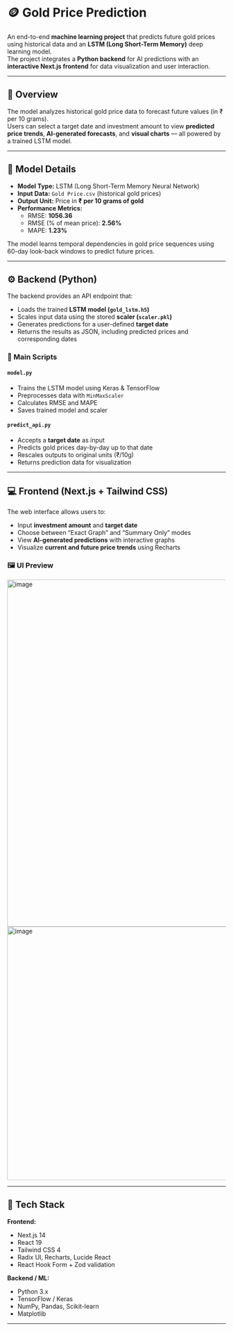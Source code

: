 # 🪙 Gold Price Prediction

An end-to-end **machine learning project** that predicts future gold prices using historical data and an **LSTM (Long Short-Term Memory)** deep learning model.  
The project integrates a **Python backend** for AI predictions with an **interactive Next.js frontend** for data visualization and user interaction.

---

## 🚀 Overview

The model analyzes historical gold price data to forecast future values (in ₹ per 10 grams).  
Users can select a target date and investment amount to view **predicted price trends**, **AI-generated forecasts**, and **visual charts** — all powered by a trained LSTM model.

---

## 🧠 Model Details

- **Model Type:** LSTM (Long Short-Term Memory Neural Network)  
- **Input Data:** `Gold Price.csv` (historical gold prices)  
- **Output Unit:** Price in **₹ per 10 grams of gold**  
- **Performance Metrics:**
  - RMSE: **1056.36**
  - RMSE (% of mean price): **2.56%**
  - MAPE: **1.23%**

The model learns temporal dependencies in gold price sequences using 60-day look-back windows to predict future prices.

---

## ⚙️ Backend (Python)

The backend provides an API endpoint that:
- Loads the trained **LSTM model (`gold_lstm.h5`)**  
- Scales input data using the stored **scaler (`scaler.pkl`)**  
- Generates predictions for a user-defined **target date**  
- Returns the results as JSON, including predicted prices and corresponding dates

### 📄 Main Scripts
#### `model.py`
- Trains the LSTM model using Keras & TensorFlow  
- Preprocesses data with `MinMaxScaler`  
- Calculates RMSE and MAPE  
- Saves trained model and scaler

#### `predict_api.py`
- Accepts a **target date** as input  
- Predicts gold prices day-by-day up to that date  
- Rescales outputs to original units (₹/10g)  
- Returns prediction data for visualization

---

## 💻 Frontend (Next.js + Tailwind CSS)

The web interface allows users to:
- Input **investment amount** and **target date**
- Choose between “Exact Graph” and “Summary Only” modes
- View **AI-generated predictions** with interactive graphs  
- Visualize **current and future price trends** using Recharts

### 🖼️ UI Preview
<img width="1220" height="799" alt="image" src="https://github.com/user-attachments/assets/e3af4689-8054-4e80-a045-988e67fc54be" />
<img width="1232" height="584" alt="image" src="https://github.com/user-attachments/assets/7bf5d019-102c-42ba-99d8-7c08d83549e6" />



---

## 🧩 Tech Stack

**Frontend:**
- Next.js 14
- React 19
- Tailwind CSS 4
- Radix UI, Recharts, Lucide React
- React Hook Form + Zod validation

**Backend / ML:**
- Python 3.x
- TensorFlow / Keras
- NumPy, Pandas, Scikit-learn
- Matplotlib

---


